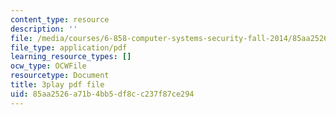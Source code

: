 ```yaml
---
content_type: resource
description: ''
file: /media/courses/6-858-computer-systems-security-fall-2014/85aa2526a71b4bb5df8cc237f87ce294_q1OF_0ICt9A.pdf
file_type: application/pdf
learning_resource_types: []
ocw_type: OCWFile
resourcetype: Document
title: 3play pdf file
uid: 85aa2526-a71b-4bb5-df8c-c237f87ce294
---
```

